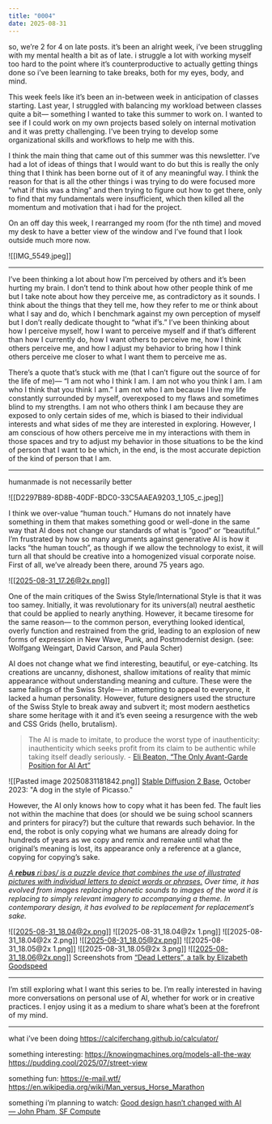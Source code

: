 ```yaml
---
title: "0004"
date: 2025-08-31
---
```


so, we’re 2 for 4 on late posts. it’s been an alright week, i’ve been struggling with my mental health a bit as of late. i struggle a lot with working myself too hard to the point where it’s counterproductive to actually getting things done so i’ve been learning to take breaks, both for my eyes, body, and mind.

This week feels like it’s been an in-between week in anticipation of classes starting. Last year, I struggled with balancing my workload between classes quite a bit— something I wanted to take this summer to work on. I wanted to see if I could work on my own projects based solely on internal motivation and it was pretty challenging.
I’ve been trying to develop some organizational skills and workflows to help me with this.

I think the main thing that came out of this summer was this newsletter. I’ve had a lot of ideas of things that I would want to do but this is really the only thing that I think has been borne out of it of any meaningful way. I think the reason for that is all the other things i was trying to do were focused more “what if this was a thing” and then trying to figure out how to get there, only to find that my fundamentals were insufficient, which then killed all the momentum and motivation that i had for the project.

On an off day this week, I rearranged my room (for the nth time) and moved my desk to have a better view of the window and I’ve found that I look outside much more now.

![[IMG_5549.jpeg]]

---

I’ve been thinking a lot about how I’m perceived by others and it’s been hurting my brain. I don’t tend to think about how other people think of me but I take note about how they perceive me, as contradictory as it sounds. I think about the things that they tell me, how they refer to me or think about what I say and do, which I benchmark against my own perception of myself but I don’t really dedicate thought to “what if’s.” I’ve been thinking about how I perceive myself, how I want to perceive myself and if that’s different than how I currently do, how I want others to perceive me, how I think others perceive me, and how I adjust my behavior to bring how I think others perceive me closer to what I want them to perceive me as.

There’s a quote that’s stuck with me (that I can’t figure out the source of for the life of me)— “I am not who I think I am. I am not who you think I am. I am who I think that you think I am.” I am not who I am because I live my life constantly surrounded by myself, overexposed to my flaws and sometimes blind to my strengths. I am not who others think I am because they are exposed to only certain sides of me, which is biased to their individual interests and what sides of me they are interested in exploring. However, I am conscious of how others perceive me in my interactions with them in those spaces and try to adjust my behavior in those situations to be the kind of person that I want to be which, in the end, is the most accurate depiction of the kind of person that I am.

---

humanmade is not necessarily better

![[D2297B89-8D8B-40DF-BDC0-33C5AAEA9203_1_105_c.jpeg]]

I think we over-value “human touch.” Humans do not innately have something in them that makes something good or well-done in the same way that AI does not change our standards of what is “good” or “beautiful.” I’m frustrated by how so many arguments against generative AI is how it lacks “the human touch”, as though if we allow the technology to exist, it will turn all that should be creative into a homogenized visual corporate noise. First of all, we’ve already been there, around 75 years ago.

![[2025-08-31_17.26@2x.png]]

One of the main critiques of the Swiss Style/International Style is that it was too samey. Initially, it was revolutionary for its univers(al) neutral aesthetic that could be applied to nearly anything. However, it became tiresome for the same reason— to the common person, everything looked identical, overly function and restrained from the grid, leading to an explosion of new forms of expression in New Wave, Punk, and Postmodernist design. (see: Wolfgang Weingart, David Carson, and Paula Scher)

AI does not change what we find interesting, beautiful, or eye-catching. Its creations are uncanny, dishonest, shallow imitations of reality that mimic appearance without understanding meaning and culture. These were the same failings of the Swiss Style— in attempting to appeal to everyone, it lacked a human personality. However, future designers used the structure of the Swiss Style to break away and subvert it; most modern aesthetics share some heritage with it and it’s even seeing a resurgence with the web and CSS Grids (hello, brutalism).

> The AI is made to imitate, to produce the worst type of inauthenticity: inauthenticity which seeks profit from its claim to be authentic while taking itself deadly seriously.
> \- [Eli Beaton, “The Only Avant-Garde Position for AI Art”](https://wildflower.work/avant-garde-position-for-ai-art/)

![[Pasted image 20250831181842.png]]
[Stable Diffusion 2 Base](https://huggingface.co/stabilityai/stable-diffusion-2-base), October 2023: "A dog in the style of Picasso."

However, the AI only knows how to copy what it has been fed. The fault lies not within the machine that does (or should we be suing school scanners and printers for piracy?) but the culture that rewards such behavior. In the end, the robot is only copying what we humans are already doing for hundreds of years as we copy and remix and remake until what the original’s meaning is lost, its appearance only a reference at a glance, copying for copying’s sake.

_[A **rebus** riːbəs/ is a puzzle device that combines the use of illustrated pictures with individual letters to depict words or phrases.](https://en.wikipedia.org/wiki/Rebus) Over time, it has evolved from images replacing phonetic sounds to images of the word it is replacing to simply relevant imagery to accompanying a theme. In contemporary design, it has evolved to be replacement for replacement’s sake._

![[2025-08-31_18.04@2x.png]]
![[2025-08-31_18.04@2x 1.png]]
![[2025-08-31_18.04@2x 2.png]]
![[2025-08-31_18.05@2x.png]]
![[2025-08-31_18.05@2x 1.png]]
![[2025-08-31_18.05@2x 3.png]]
![[2025-08-31_18.06@2x.png]]
Screenshots from [“Dead Letters”, a talk by Elizabeth Goodspeed](https://www.youtube.com/live/nDNXGLKsUuU?feature=shared&t=23976)

---

I’m still exploring what I want this series to be. I’m really interested in having more conversations on personal use of AI, whether for work or in creative practices. I enjoy using it as a medium to share what’s been at the forefront of my mind.

---

what i’ve been doing
https://calciferchang.github.io/calculator/

something interesting: https://knowingmachines.org/models-all-the-way
https://pudding.cool/2025/07/street-view

something fun: https://e-mail.wtf/
https://en.wikipedia.org/wiki/Man_versus_Horse_Marathon

something i’m planning to watch: [Good design hasn’t changed with AI — John Pham, SF Compute](https://www.youtube.com/watch?v=7e7eVtcygCM)
